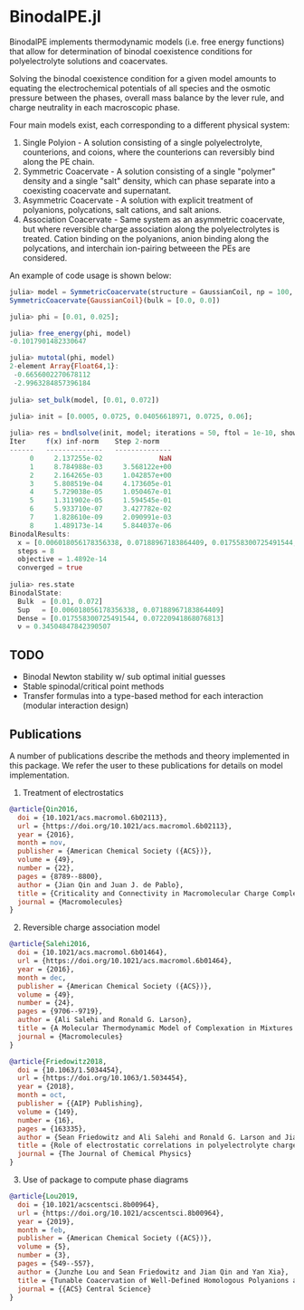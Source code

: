 # BinodalPE.jl

BinodalPE implements thermodynamic models (i.e. free energy functions) that allow for determination
of binodal coexistence conditions for polyelectrolyte solutions and coacervates.

Solving the binodal coexistence condition for a given model 
amounts to equating the electrochemical potentials of all species
and the osmotic pressure between the phases, overall mass balance by the lever rule, 
and charge neutrality in each macroscopic phase.

Four main models exist, each corresponding to a different physical system:
1. Single Polyion - A solution consisting of a single polyelectrolyte, counterions, and coions,
where the counterions can reversibly bind along the PE chain.
2. Symmetric Coacervate - A solution consisting of a single "polymer" density
and a single "salt" density, which can phase separate into a coexisting coacervate and supernatant.
3. Asymmetric Coacervate - A solution with explicit treatment of polyanions, polycations,
salt cations, and salt anions.
4. Association Coacervate - Same system as an asymmetric coacervate,
but where reversible charge association along the polyelectrolytes is treated.
Cation binding on the polyanions, anion binding along the polycations,
and interchain ion-pairing betweeen the PEs are considered.

An example of code usage is shown below:

```julia
julia> model = SymmetricCoacervate(structure = GaussianCoil, np = 100, sig = 0.25, omega = [1, 1])
SymmetricCoacervate{GaussianCoil}(bulk = [0.0, 0.0])

julia> phi = [0.01, 0.025];

julia> free_energy(phi, model)
-0.1017901482330647

julia> mutotal(phi, model)
2-element Array{Float64,1}:
 -0.6656002270678112
 -2.9963284857396184
 
julia> set_bulk(model, [0.01, 0.072])

julia> init = [0.0005, 0.0725, 0.04056618971, 0.0725, 0.06];
 
julia> res = bndlsolve(init, model; iterations = 50, ftol = 1e-10, show_trace = true)
Iter     f(x) inf-norm    Step 2-norm 
------   --------------   --------------
     0     2.137255e-02              NaN
     1     8.784988e-03     3.568122e+00
     2     2.164265e-03     1.042857e+00
     3     5.808519e-04     4.173605e-01
     4     5.729038e-05     1.050467e-01
     5     1.311902e-05     1.594545e-01
     6     5.933710e-07     3.427782e-02
     7     1.828610e-09     2.090991e-03
     8     1.489173e-14     5.844037e-06
BinodalResults:
  x = [0.006018056178356338, 0.07188967183864409, 0.017558300725491544, 0.07220941868076813, 0.34504847842390507]
  steps = 8
  objective = 1.4892e-14
  converged = true
  
julia> res.state
BinodalState:
  Bulk  = [0.01, 0.072]
  Sup   = [0.006018056178356338, 0.07188967183864409]
  Dense = [0.017558300725491544, 0.07220941868076813]
  ν = 0.34504847842390507
```

## TODO
* Binodal Newton stability w/ sub optimal initial guesses
* Stable spinodal/critical point methods
* Transfer formulas into a type-based method for each interaction (modular interaction design)

## Publications

A number of publications describe the methods and theory implemented in this package.
We refer the user to these publications for details on model implementation.

1. Treatment of electrostatics
```bibtex
@article{Qin2016,
  doi = {10.1021/acs.macromol.6b02113},
  url = {https://doi.org/10.1021/acs.macromol.6b02113},
  year = {2016},
  month = nov,
  publisher = {American Chemical Society ({ACS})},
  volume = {49},
  number = {22},
  pages = {8789--8800},
  author = {Jian Qin and Juan J. de Pablo},
  title = {Criticality and Connectivity in Macromolecular Charge Complexation},
  journal = {Macromolecules}
}
```

2. Reversible charge association model
```bibtex
@article{Salehi2016,
  doi = {10.1021/acs.macromol.6b01464},
  url = {https://doi.org/10.1021/acs.macromol.6b01464},
  year = {2016},
  month = dec,
  publisher = {American Chemical Society ({ACS})},
  volume = {49},
  number = {24},
  pages = {9706--9719},
  author = {Ali Salehi and Ronald G. Larson},
  title = {A Molecular Thermodynamic Model of Complexation in Mixtures of Oppositely Charged Polyelectrolytes with Explicit Account of Charge Association/Dissociation},
  journal = {Macromolecules}
}
```
```bibtex
@article{Friedowitz2018,
  doi = {10.1063/1.5034454},
  url = {https://doi.org/10.1063/1.5034454},
  year = {2018},
  month = oct,
  publisher = {{AIP} Publishing},
  volume = {149},
  number = {16},
  pages = {163335},
  author = {Sean Friedowitz and Ali Salehi and Ronald G. Larson and Jian Qin},
  title = {Role of electrostatic correlations in polyelectrolyte charge association},
  journal = {The Journal of Chemical Physics}
}
```

3. Use of package to compute phase diagrams
```bibtex
@article{Lou2019,
  doi = {10.1021/acscentsci.8b00964},
  url = {https://doi.org/10.1021/acscentsci.8b00964},
  year = {2019},
  month = feb,
  publisher = {American Chemical Society ({ACS})},
  volume = {5},
  number = {3},
  pages = {549--557},
  author = {Junzhe Lou and Sean Friedowitz and Jian Qin and Yan Xia},
  title = {Tunable Coacervation of Well-Defined Homologous Polyanions and Polycations by Local Polarity},
  journal = {{ACS} Central Science}
}
```
